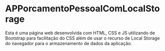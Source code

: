 # APPorcamentoPessoalComLocalStorage
Esta é uma página web desenvolvida com HTML, CSS e JS utilizando de Bootstrap para facilitação do CSS além de usar o recurso de Local Storage do navegador para o armazenamento de dados da aplicação.
